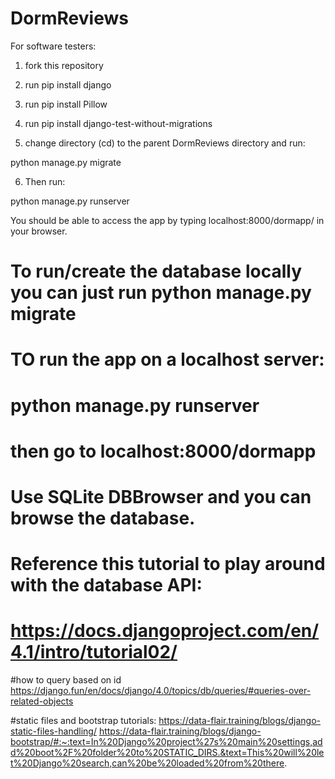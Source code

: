 # DormReviews

For software testers:

1. fork this repository

2. run pip install django
3. run pip install Pillow
4. run pip install django-test-without-migrations

5. change directory (cd) to the parent DormReviews directory and run:

  python manage.py migrate

6. Then run:
 
  python manage.py runserver
  
You should be able to access the app by typing localhost:8000/dormapp/ in your browser.




# To run/create the database locally you can just run python manage.py migrate

# TO run the app on a localhost server:
# python manage.py runserver
# then go to localhost:8000/dormapp

# Use SQLite DBBrowser and you can browse the database.

# Reference this tutorial to play around with the database API:
# https://docs.djangoproject.com/en/4.1/intro/tutorial02/

#how to query based on id
https://django.fun/en/docs/django/4.0/topics/db/queries/#queries-over-related-objects

#static files and bootstrap tutorials:
https://data-flair.training/blogs/django-static-files-handling/
https://data-flair.training/blogs/django-bootstrap/#:~:text=In%20Django%20project%27s%20main%20settings,add%20boot%2F%20folder%20to%20STATIC_DIRS.&text=This%20will%20let%20Django%20search,can%20be%20loaded%20from%20there.
